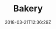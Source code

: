 ---
title: "Bakery"
seoTitle: ""
seoDescription: ""
date: 2018-03-21T12:36:29Z
draft: false
headerimage: "/img/categories/bakery.jpg"
---